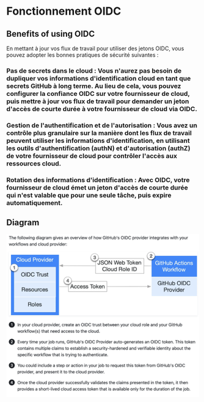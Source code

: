 # Fonctionnement OIDC

## Benefits of using OIDC

En mettant à jour vos flux de travail pour utiliser des jetons OIDC, vous pouvez adopter les bonnes pratiques de sécurité suivantes :

### Pas de secrets dans le cloud : Vous n'aurez pas besoin de dupliquer vos informations d'identification cloud en tant que secrets GitHub à long terme. Au lieu de cela, vous pouvez configurer la confiance OIDC sur votre fournisseur de cloud, puis mettre à jour vos flux de travail pour demander un jeton d'accès de courte durée à votre fournisseur de cloud via OIDC.

### Gestion de l'authentification et de l'autorisation : Vous avez un contrôle plus granulaire sur la manière dont les flux de travail peuvent utiliser les informations d'identification, en utilisant les outils d'authentification (authN) et d'autorisation (authZ) de votre fournisseur de cloud pour contrôler l'accès aux ressources cloud.

### Rotation des informations d'identification : Avec OIDC, votre fournisseur de cloud émet un jeton d'accès de courte durée qui n'est valable que pour une seule tâche, puis expire automatiquement.

## Diagram

![image](https://github.com/nyckosleducmanage/runnerlocal/blob/main/oidc/oidc.png)
